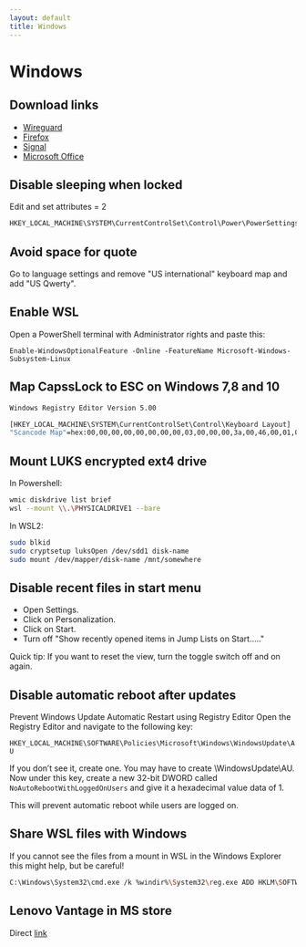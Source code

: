 ```yaml
---
layout: default
title: Windows
---
```


# Windows

## Download links

- [Wireguard](https://download.wireguard.com/windows-client/)
- [Firefox](https://www.microsoft.com/store/productId/9NZVDKPMR9RD)
- [Signal](https://signal.org/download/windows/)
- [Microsoft Office](https://setup.office.com/)

## Disable sleeping when locked

Edit and set attributes = 2

```bash
HKEY_LOCAL_MACHINE\SYSTEM\CurrentControlSet\Control\Power\PowerSettings\238C9FA8-0AAD-41ED-83F4-97BE242C8F20\7bc4a2f9-d8fc-4469-b07b-33eb785aaca0
```

## Avoid space for quote

Go to language settings and remove "US international" keyboard map and add "US Qwerty".

## Enable WSL

Open a PowerShell terminal with Administrator rights and paste this:

```shell
Enable-WindowsOptionalFeature -Online -FeatureName Microsoft-Windows-Subsystem-Linux
```

## Map CapssLock to ESC on Windows 7,8 and 10

```bash
Windows Registry Editor Version 5.00

[HKEY_LOCAL_MACHINE\SYSTEM\CurrentControlSet\Control\Keyboard Layout]
"Scancode Map"=hex:00,00,00,00,00,00,00,00,03,00,00,00,3a,00,46,00,01,00,3a,00,00,00,00,00
```

## Mount LUKS encrypted ext4 drive

In Powershell:

```bash
wmic diskdrive list brief
wsl --mount \\.\PHYSICALDRIVE1 --bare
```

In WSL2:

```bash
sudo blkid
sudo cryptsetup luksOpen /dev/sdd1 disk-name
sudo mount /dev/mapper/disk-name /mnt/somewhere
```

## Disable recent files in start menu

- Open Settings.
- Click on Personalization.
- Click on Start.
- Turn off "Show recently opened items in Jump Lists on Start....."

Quick tip: If you want to reset the view, turn the toggle switch off and on again.

## Disable automatic reboot after updates

Prevent Windows Update Automatic Restart using Registry Editor
Open the Registry Editor and navigate to the following key:

`HKEY_LOCAL_MACHINE\SOFTWARE\Policies\Microsoft\Windows\WindowsUpdate\AU`

If you don’t see it, create one. You may have to create \WindowsUpdate\AU.
Now under this key, create a new 32-bit DWORD called `NoAutoRebootWithLoggedOnUsers`
and give it a hexadecimal value data of 1.

This will prevent automatic reboot while users are logged on.

## Share WSL files with Windows

If you cannot see the files from a mount in WSL in the Windows Explorer this might help, but be careful!

```bash
C:\Windows\System32\cmd.exe /k %windir%\System32\reg.exe ADD HKLM\SOFTWARE\Microsoft\Windows\CurrentVersion\Policies\System /v EnableLUA /t REG_DWORD /d 0 /f
```

## Lenovo Vantage in MS store

Direct [link](https://apps.microsoft.com/store/detail/lenovo-vantage/9WZDNCRFJ4MV?hl=en-us&gl=us)

